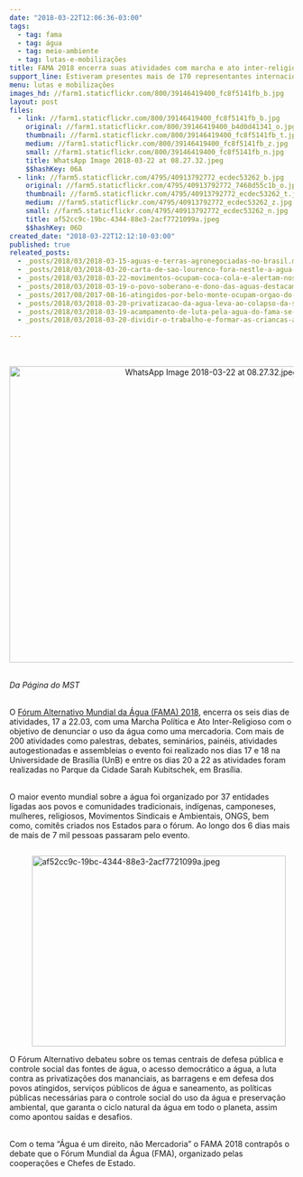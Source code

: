 ```yaml
---
date: "2018-03-22T12:06:36-03:00"
tags:
  - tag: fama
  - tag: água
  - tag: meio-ambiente
  - tag: lutas-e-mobilizações
title: FAMA 2018 encerra suas atividades com marcha e ato inter-religioso
support_line: Estiveram presentes mais de 170 representantes internacionais vindos de 5 Continentes e mais de 4 mil pessoas montaram acampamento
menu: lutas e mobilizações
images_hd: //farm1.staticflickr.com/800/39146419400_fc8f5141fb_b.jpg
layout: post
files:
  - link: //farm1.staticflickr.com/800/39146419400_fc8f5141fb_b.jpg
    original: //farm1.staticflickr.com/800/39146419400_b4d0d41341_o.jpg
    thumbnail: //farm1.staticflickr.com/800/39146419400_fc8f5141fb_t.jpg
    medium: //farm1.staticflickr.com/800/39146419400_fc8f5141fb_z.jpg
    small: //farm1.staticflickr.com/800/39146419400_fc8f5141fb_n.jpg
    title: WhatsApp Image 2018-03-22 at 08.27.32.jpeg
    $$hashKey: 06A
  - link: //farm5.staticflickr.com/4795/40913792772_ecdec53262_b.jpg
    original: //farm5.staticflickr.com/4795/40913792772_7468d55c1b_o.jpg
    thumbnail: //farm5.staticflickr.com/4795/40913792772_ecdec53262_t.jpg
    medium: //farm5.staticflickr.com/4795/40913792772_ecdec53262_z.jpg
    small: //farm5.staticflickr.com/4795/40913792772_ecdec53262_n.jpg
    title: af52cc9c-19bc-4344-88e3-2acf7721099a.jpeg
    $$hashKey: 06D
created_date: "2018-03-22T12:12:10-03:00"
published: true
releated_posts:
  - _posts/2018/03/2018-03-15-aguas-e-terras-agronegociadas-no-brasil.md
  - _posts/2018/03/2018-03-20-carta-de-sao-lourenco-fora-nestle-a-agua-e-nossa.md
  - _posts/2018/03/2018-03-22-movimentos-ocupam-coca-cola-e-alertam-nossas-aguas-nao-estao-a-venda.md
  - _posts/2018/03/2018-03-19-o-povo-soberano-e-dono-das-aguas-destacam-ativistas-contrarios-a-privatizacao.md
  - _posts/2017/08/2017-08-16-atingidos-por-belo-monte-ocupam-orgao-do-governo-federal-em-altamira.md
  - _posts/2018/03/2018-03-20-privatizacao-da-agua-leva-ao-colapso-da-saude.md
  - _posts/2018/03/2018-03-19-acampamento-de-luta-pela-agua-do-fama-se-inicia-em-brasilia.md
  - _posts/2018/03/2018-03-20-dividir-o-trabalho-e-formar-as-criancas-a-ciranda-no-fama.md

---
```

<p>&nbsp;</p>

<p style="text-align:center"><img alt="WhatsApp Image 2018-03-22 at 08.27.32.jpeg" height="525" src="//farm1.staticflickr.com/800/39146419400_fc8f5141fb_b.jpg" width="700" /></p>

<p><br />
<em>Da P&aacute;gina do MST</em></p>

<p><br />
O <a href="http://fama2018.org/">F&oacute;rum Alternativo Mundial da &Aacute;gua (FAMA) 2018</a>, encerra os seis dias de atividades, 17 a 22.03, com uma Marcha Pol&iacute;tica e Ato Inter-Religioso com o objetivo de denunciar o uso da &aacute;gua como uma mercadoria. Com mais de 200 atividades como palestras, debates, semin&aacute;rios, pain&eacute;is, atividades autogestionadas e assembleias o evento foi realizado nos dias 17 e 18 na Universidade de Bras&iacute;lia (UnB) e entre os dias 20 a 22 as atividades foram realizadas no Parque da Cidade Sarah Kubitschek, em Bras&iacute;lia.</p>

<p><br />
O maior evento mundial sobre a &aacute;gua foi organizado por 37 entidades ligadas aos povos e comunidades tradicionais, ind&iacute;genas, camponeses, mulheres, religiosos, Movimentos Sindicais e Ambientais, ONGS, bem como, comit&ecirc;s criados nos Estados para o f&oacute;rum. Ao longo dos 6 dias mais de mais de 7 mil pessoas passaram pelo evento.</p>

<figure class="image" style="float:left"><img alt="af52cc9c-19bc-4344-88e3-2acf7721099a.jpeg" height="338" src="//farm5.staticflickr.com/4795/40913792772_ecdec53262_b.jpg" width="450" />
<figcaption></figcaption>
</figure>

<p><br />
O F&oacute;rum Alternativo debateu sobre os temas centrais de defesa p&uacute;blica e controle social das fontes de &aacute;gua, o acesso democr&aacute;tico a &aacute;gua, a luta contra as privatiza&ccedil;&otilde;es dos mananciais, as barragens e em defesa dos povos atingidos, servi&ccedil;os p&uacute;blicos de &aacute;gua e saneamento, as pol&iacute;ticas p&uacute;blicas necess&aacute;rias para o controle social do uso da &aacute;gua e preserva&ccedil;&atilde;o ambiental, que garanta o ciclo natural da &aacute;gua em todo o planeta, assim como apontou sa&iacute;das e desafios.</p>

<p><br />
Com o tema &ldquo;&Aacute;gua &eacute; um direito, n&atilde;o Mercadoria&rdquo; o FAMA 2018 contrap&ocirc;s o debate que o F&oacute;rum Mundial da &Aacute;gua (FMA), organizado pelas coopera&ccedil;&otilde;es e Chefes de Estado.&nbsp;</p>
